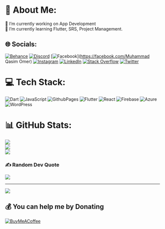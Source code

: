 # 💫 About Me:
🔭 I’m currently working on App Development<br>🌱 I’m currently learning Flutter, SRS, Project Management.<br>


## 🌐 Socials:
[![Behance](https://img.shields.io/badge/Behance-1769ff?logo=behance&logoColor=white)](https://behance.net/mqasimomer) [![Discord](https://img.shields.io/badge/Discord-%237289DA.svg?logo=discord&logoColor=white)](https://discord.gg/mqasimomer) [![Facebook](https://img.shields.io/badge/Facebook-%231877F2.svg?logo=Facebook&logoColor=white)](https://facebook.com/Muhammad Qasim Omer) [![Instagram](https://img.shields.io/badge/Instagram-%23E4405F.svg?logo=Instagram&logoColor=white)](https://instagram.com/xz.qasim) [![LinkedIn](https://img.shields.io/badge/LinkedIn-%230077B5.svg?logo=linkedin&logoColor=white)](https://linkedin.com/in/mqasimomer) [![Stack Overflow](https://img.shields.io/badge/-Stackoverflow-FE7A16?logo=stack-overflow&logoColor=white)](https://stackoverflow.com/users/22263937) [![Twitter](https://img.shields.io/badge/Twitter-%231DA1F2.svg?logo=Twitter&logoColor=white)](https://twitter.com/not_mqasimomer) 

# 💻 Tech Stack:
![Dart](https://img.shields.io/badge/dart-%230175C2.svg?style=flat&logo=dart&logoColor=white) ![JavaScript](https://img.shields.io/badge/javascript-%23323330.svg?style=flat&logo=javascript&logoColor=%23F7DF1E) ![GithubPages](https://img.shields.io/badge/github%20pages-121013?style=flat&logo=github&logoColor=white) ![Flutter](https://img.shields.io/badge/Flutter-%2302569B.svg?style=flat&logo=Flutter&logoColor=white) ![React](https://img.shields.io/badge/react-%2320232a.svg?style=flat&logo=react&logoColor=%2361DAFB) ![Firebase](https://img.shields.io/badge/firebase-%23039BE5.svg?style=flat&logo=firebase) ![Azure](https://img.shields.io/badge/azure-%230072C6.svg?style=flat&logo=microsoftazure&logoColor=white) ![WordPress](https://img.shields.io/badge/WordPress-%23117AC9.svg?style=flat&logo=WordPress&logoColor=white)
# 📊 GitHub Stats:
![](https://github-readme-stats.vercel.app/api?username=QasimOmer&theme=merko&hide_border=false&include_all_commits=true&count_private=true)<br/>
![](https://github-readme-streak-stats.herokuapp.com/?user=QasimOmer&theme=merko&hide_border=false)<br/>
![](https://github-readme-stats.vercel.app/api/top-langs/?username=QasimOmer&theme=merko&hide_border=false&include_all_commits=true&count_private=true&layout=compact)

### ✍️ Random Dev Quote
![](https://quotes-github-readme.vercel.app/api?type=horizontal&theme=radical)

---
[![](https://visitcount.itsvg.in/api?id=QasimOmer&icon=0&color=0)](https://visitcount.itsvg.in)

  ## 💰 You can help me by Donating
  [![BuyMeACoffee](https://img.shields.io/badge/Buy%20Me%20a%20Coffee-ffdd00?style=for-the-badge&logo=buy-me-a-coffee&logoColor=black)](https://buymeacoffee.com/mqasimomer) 

  
<!-- Proudly created with GPRM ( https://gprm.itsvg.in ) -->

